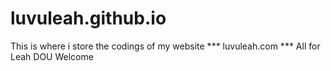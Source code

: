 # luvuleah.github.io
This is where i store the codings of my website
*** luvuleah.com ***
All for Leah DOU
Welcome
